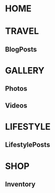 # HOME

# TRAVEL
## BlogPosts

# GALLERY
## Photos
## Videos

# LIFESTYLE
## LifestylePosts

# SHOP
## Inventory